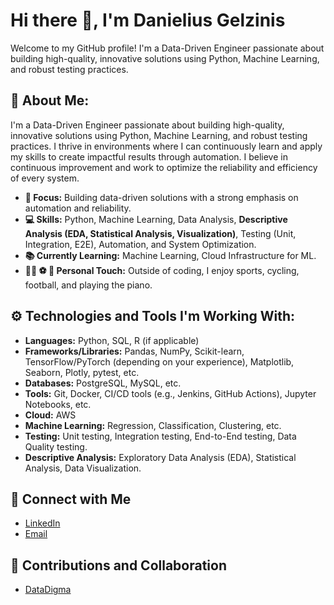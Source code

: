 # Hi there 👋, I'm Danielius Gelzinis

Welcome to my GitHub profile! I'm a Data-Driven Engineer passionate about building high-quality, innovative solutions
using Python, Machine Learning, and robust testing practices.

## 👨 About Me:

I'm a Data-Driven Engineer passionate about building high-quality, innovative solutions using Python, Machine Learning,
and robust testing practices. I thrive in environments where I can continuously learn and apply my skills to create
impactful results through automation. I believe in continuous improvement and work to optimize the reliability and
efficiency of every system.

* **🎯 Focus:** Building data-driven solutions with a strong emphasis on automation and reliability.
* **💻 Skills:** Python, Machine Learning, Data Analysis, **Descriptive Analysis (EDA, Statistical Analysis,
  Visualization)**, Testing (Unit, Integration, E2E), Automation, and System Optimization.
* **📚 Currently Learning:** Machine Learning, Cloud Infrastructure for ML.
* **🚴‍♂️ ⚽ 🎹 Personal Touch:** Outside of coding, I enjoy sports, cycling, football, and playing the piano.

## ⚙️ Technologies and Tools I'm Working With:

* **Languages:** Python, SQL, R (if applicable)
* **Frameworks/Libraries:** Pandas, NumPy, Scikit-learn, TensorFlow/PyTorch (depending on your experience), Matplotlib,
  Seaborn, Plotly, pytest, etc.
* **Databases:** PostgreSQL, MySQL, etc.
* **Tools:** Git, Docker, CI/CD tools (e.g., Jenkins, GitHub Actions), Jupyter Notebooks, etc.
* **Cloud:** AWS
* **Machine Learning:** Regression, Classification, Clustering, etc.
* **Testing:** Unit testing, Integration testing, End-to-End testing, Data Quality testing.
* **Descriptive Analysis:** Exploratory Data Analysis (EDA), Statistical Analysis, Data Visualization.

## 🔗 Connect with Me

* [LinkedIn]([https://linkedin.com/in/danielius-gelzinis-189b8519])
* [Email]([mailto:d.gelzinis@gmail.com])

## 🤝 Contributions and Collaboration

* [DataDigma]([https://datadigma.com])
